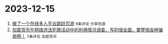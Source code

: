 # 2023-12-15

1. [做了一个在线多人平台跳跃页游](https://www.v2ex.com/t/1000545) `9条评论` `分享创造`
1. [加密货币在网络违法犯罪活动中的利用情况调查，写的很全面，要警惕各种骗局啊！](https://www.v2ex.com/t/1000538) `7条评论` `加密货币`
